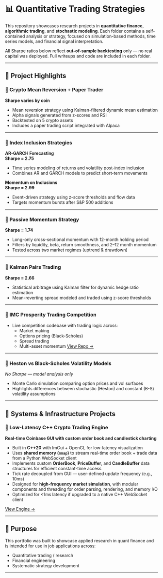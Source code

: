 # 📊 Quantitative Trading Strategies

This repository showcases research projects in **quantitative finance**, **algorithmic trading**, and **stochastic modeling**. Each folder contains a self-contained analysis or strategy, focused on simulation-based methods, time series models, and financial signal interpretation.

All Sharpe ratios below reflect **out-of-sample backtesting** only — no real capital was deployed. Full writeups and code are included in each folder.

---

## 🔶 Project Highlights

### 🔹 Crypto Mean Reversion + Paper Trader  
**Sharpe varies by coin**  
- Mean reversion strategy using Kalman-filtered dynamic mean estimation  
- Alpha signals generated from z-scores and RSI  
- Backtested on 5 crypto assets  
- Includes a paper trading script integrated with Alpaca

---

### 🔹 Index Inclusion Strategies  

**AR-GARCH Forecasting**  
**Sharpe = 2.75**  
- Time series modeling of returns and volatility post-index inclusion  
- Combines AR and GARCH models to predict short-term movements

**Momentum on Inclusions**  
**Sharpe = 2.99**  
- Event-driven strategy using z-score thresholds and flow data  
- Targets momentum bursts after S&P 500 additions

---

### 🔹 Passive Momentum Strategy  
**Sharpe = 1.74**  
- Long-only cross-sectional momentum with 12-month holding period  
- Filters by liquidity, beta, return smoothness, and 2–12 month momentum  
- Tested across two market regimes (uptrend & drawdown)

---

### 🔹 Kalman Pairs Trading  
**Sharpe = 2.66**  
- Statistical arbitrage using Kalman filter for dynamic hedge ratio estimation  
- Mean-reverting spread modeled and traded using z-score thresholds

---

### 🔹 IMC Prosperity Trading Competition  
- Live competition codebase with trading logic across:  
  - Market making  
  - Options pricing (Black-Scholes)  
  - Spread trading  
  - Multi-asset momentum
[View Repo →](https://github.com/ctbowler/prosperity3-trading)  

---

### 🔹 Heston vs Black-Scholes Volatility Models  
*No Sharpe — model analysis only*  
- Monte Carlo simulation comparing option prices and vol surfaces  
- Highlights differences between stochastic (Heston) and constant (B-S) volatility assumptions

---

## 🧰 Systems & Infrastructure Projects

### 🔹 Low-Latency C++ Crypto Trading Engine  
**Real-time Coinbase GUI with custom order book and candlestick charting**  
- Built in **C++20** with ImGui + OpenGL for low-latency visualization  
- Uses **shared memory (`mmap`)** to stream real-time order book + trade data from a Python WebSocket client  
- Implements custom **OrderBook**, **PriceBuffer**, and **CandleBuffer** data structures for efficient constant-time access  
- Tick rate decoupled from GUI — user-defined update frequency (e.g., 10ms)  
- Designed for **high-frequency market simulation**, with modular components and threading for order parsing, rendering, and memory I/O  
- Optimized for <1ms latency if upgraded to a native C++ WebSocket client  

[View Engine →](https://github.com/ctbowler/quant-research/tree/master/your-folder-name)


---

## 🔶 Purpose
This portfolio was built to showcase applied research in quant finance and is intended for use in job applications across:
- Quantitative trading / research  
- Financial engineering  
- Systematic strategy development

---

